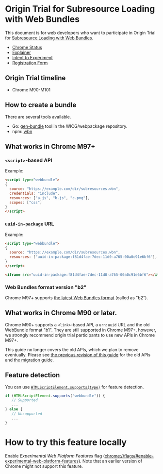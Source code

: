 # Origin Trial for Subresource Loading with Web Bundles

This document is for web developers who want to participate in Origin Trial for
[Subresource Loading with Web Bundles][explainer].

- [Chrome Status]
- [Explainer]
- [Intent to Experiment](https://groups.google.com/a/chromium.org/g/blink-dev/c/9CwkzaF_eQ4/m/kuR07FTTCAAJ)
- [Registration Form](https://developer.chrome.com/origintrials/#/view_trial/-6307291278132379647)

## Origin Trial timeline

- Chrome M90-M101

## How to create a bundle

There are several tools available.

- Go: [gen-bundle](https://github.com/WICG/webpackage/tree/master/go/bundle)
  tool in the WICG/webpackage repository.
- npm: [wbn](https://www.npmjs.com/package/wbn)

## What works in Chrome M97+

### `<script>`-based API

Example:

```html
<script type="webbundle">
{
  source: "https://example.com/dir/subresources.wbn",
  credentials: "include",
  resources: ["a.js", "b.js", "c.png"],
  scopes: ["css"]
}
</script>
```

### `uuid-in-package` URL

Example:

```html
<script type="webbundle">
{
  source: "https://example.com/dir/subresources.wbn",
  resources: ["uuid-in-package:f81d4fae-7dec-11d0-a765-00a0c91e6bf6"],
}
</script>

<iframe src="uuid-in-package:f81d4fae-7dec-11d0-a765-00a0c91e6bf6"></iframe>
```

### Web Bundles format version "b2"

Chrome M97+ supports
[the latest Web Bundles format](https://wpack-wg.github.io/bundled-responses/draft-ietf-wpack-bundled-responses.html)
(called as "b2").

## What works in Chrome M90 or later.

Chrome M90+ supports a `<link>`-based API, a `urn:uuid` URL and the old
WebBundle format
["b1"](https://wicg.github.io/webpackage/draft-yasskin-wpack-bundled-exchanges.html).
They are still supported in Chrome M97+, however, we strongly recommend origin
trial participants to use new APIs in Chrome M97+.

This guide no longer covers the old APIs, which we plan to remove eventually.
Please see
[the previous revision of this guide](https://source.chromium.org/chromium/chromium/src/+/main:content/browser/web_package/subresource_loading_origin_trial.md;drc=1454cf984a485a136c4a525ab79f6cf0a3877504)
for the old APIs and [the migration guide](https://docs.google.com/document/d/1hAl7jb-a9WET_mSeHBD9HxIBUwUe65Dbyn6u6LRB61s/edit?usp=sharing).

## Feature detection

You can use
[`HTMLScriptElement.supports(type)`](https://html.spec.whatwg.org/multipage/scripting.html#dom-script-supports)
for feature detection.

```js
if (HTMLScriptElement.supports("webbundle")) {
   // Supported
   ...
} else {
   // Unsupported
   ...
}
```

# How to try this feature locally

Enable _Experimental Web Platform Features_ flag
([chrome://flags/#enable-experimental-web-platform-features](chrome://flags/#enable-experimental-web-platform-features)).
Note that an earlier version of Chrome might not support this feature.

[chrome status]: https://www.chromestatus.com/feature/5710618575241216
[explainer]: https://github.com/WICG/webpackage/blob/main/explainers/subresource-loading.md
